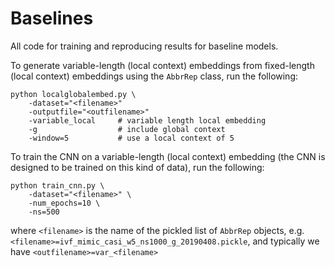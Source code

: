 # Baselines
All code for training and reproducing results for baseline models.

To generate variable-length (local context) embeddings from fixed-length (local context) embeddings using the `AbbrRep` class, run the following:

```
python localglobalembed.py \
    -dataset="<filename>"    
    -outputfile="<outfilename>"
    -variable_local     # variable length local embedding
    -g                  # include global context
    -window=5           # use a local context of 5
```

To train the CNN on a variable-length (local context) embedding (the CNN is designed to be trained on this kind of data), run the following:

```
python train_cnn.py \
    -dataset="<filename>" \
    -num_epochs=10 \
    -ns=500
```


where `<filename>` is the name of the pickled list of `AbbrRep` objects, e.g. `<filename>=ivf_mimic_casi_w5_ns1000_g_20190408.pickle`, and typically we have `<outfilename>=var_<filename>`
